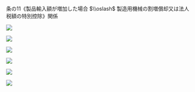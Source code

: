 条の11《製品輸入額が増加した場合 $\\oslash$ 製造用機械の割増償却又は法人税額の特別控除》関係

![](https://www.nta.go.jp/tmp/c42ab151-14ca-4d65-8120-e24d467d829d/images/b915d11b87180b6224fba81c5261d9f3a47689ea27cbc198dbbd6129b20af8da.jpg)

![](https://www.nta.go.jp/tmp/c42ab151-14ca-4d65-8120-e24d467d829d/images/78afbfe2f09aeba2e403a1fcaab5a947184e3589d0f81f2686cb2eef7013ff8a.jpg)

![](https://www.nta.go.jp/tmp/c42ab151-14ca-4d65-8120-e24d467d829d/images/9ee87b1d32747ff193bde1050737f6d45a88fa29055b46e42cf1867fb9a96924.jpg)

![](https://www.nta.go.jp/tmp/c42ab151-14ca-4d65-8120-e24d467d829d/images/1512d5d09da8746a24866cc42d3ce8a13075be671ff7868abfc2085ab597318c.jpg)

![](https://www.nta.go.jp/tmp/c42ab151-14ca-4d65-8120-e24d467d829d/images/19bd85f8934a90b33620dea2d66110dd242ff55c237d539da6b2404ccbd52e8c.jpg)

![](https://www.nta.go.jp/tmp/c42ab151-14ca-4d65-8120-e24d467d829d/images/061e64b8616e88a9fd4f9a1fa50aba816feedfb5e4828c70e8ea80710f903328.jpg)